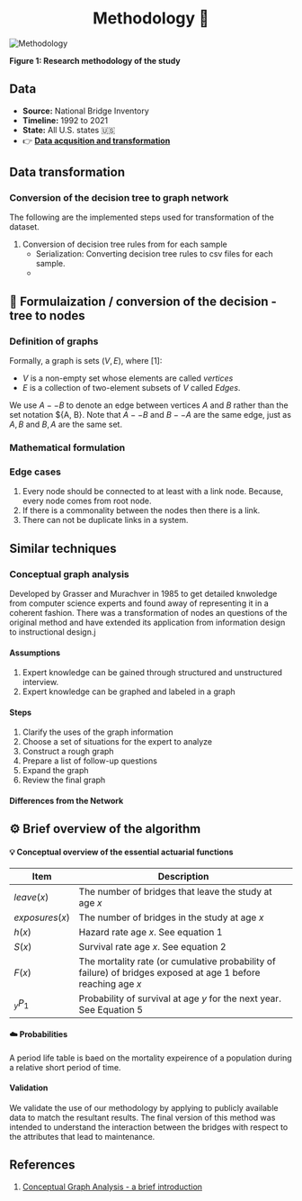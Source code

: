 <h1 align='center'>
Methodology 🧭
</h1>

![Methodology]()
<p center='align'> <b>Figure 1: Research methodology of the study</b></p>

## Data 

* **Source:** National Bridge Inventory
* **Timeline:** 1992 to 2021
* **State:** All U.S. states 🇺🇸
* 👉 [**Data acqusition and transformation**](https://github.com/kaleoyster/nbi/tree/b5fb41950ee0a44c1d8967a1a672c0e3ea47b07f)

## Data transformation

### Conversion of the decision tree to graph network
The following are the implemented steps used for transformation of the dataset. 

1. Conversion of decision tree rules from  for each sample
    - Serialization: Converting decision tree rules to csv files for each sample.
    - 

## 🧪 Formulaization / conversion of the decision - tree to nodes


### Definition of graphs
Formally, a graph is sets $(V, E)$, where [1]:
- $V$ is a non-empty set whose elements are called $vertices$
- $E$ is a collection of two-element subsets of $V$ called $Edges$.

We use $A--B$ to denote an edge between vertices $A$ and $B$ rather than the set notation ${A, B}. Note that $A--B$ and $B--A$ are the same edge, just as ${A, B}$ and ${B, A}$ are the same set.

### Mathematical formulation


### Edge cases
1. Every node should be connected to at least with a link node. Because, every node comes from root node.
2. If there is a commonality between the nodes then there is a link.
3. There can not be duplicate links in a system.
## Similar techniques

###  Conceptual graph analysis
Developed by Grasser and Murachver in 1985 to get detailed knwoledge from computer science experts and found  away of representing it in a coherent fashion. There was a transformation of nodes an questions of the original method and have extended its application from information design to instructional design.j


#### Assumptions
1. Expert knowledge can be gained through structured and unstructured interview.
2. Expert knowledge can be graphed and labeled in a graph 

#### Steps
1. Clarify the uses of the graph information
2. Choose a set of situations for the expert to analyze
3. Construct a rough graph
4. Prepare a list of follow-up questions
5. Expand the graph
6. Review the final graph

#### Differences from the Network


## ⚙️  Brief overview of the algorithm


#### 💡 Conceptual overview of the essential actuarial functions

| Item           | Description                                                                                                    |
| -------------- | -------------------------------------------------------------------------------------------------------------- |
| $leave(x)$     | The number of bridges that leave the study at age $x$                                                          |
| $exposures(x)$ | The number of bridges in the study at age $x$                                                                  |
| $h(x)$         | Hazard rate age $x$. See equation 1                                                                            |
| $S(x)$         | Survival rate age $x$. See equation 2                                                                          |
| $F(x)$         | The mortality rate (or cumulative probability of failure) of bridges exposed at age 1 before reaching age $x$  |
| $_yP_1$        | Probability of survival at age $y$ for the next year. See Equation 5                                           |

#### ☁️  Probabilities

A period life table is baed on the mortality expeirence of a population during a relative short period of time. 

#### Validation

We validate the use of our methodology by applying to publicly available data to match the resultant results.  The final version of this method was intended to understand the interaction between the bridges with respect to the attributes that lead to maintenance. 


## References

1. [Conceptual Graph Analysis - a brief introduction](https://slideplayer.com/slide/3741719/)
